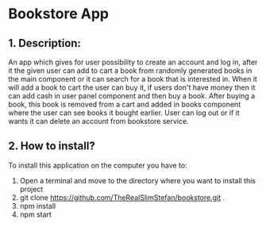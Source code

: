 # Bookstore App

## 1. Description:

An app which gives for user possibility to create an account and log in, after it the given user can add to cart a book from randomly generated books in the main component or it can search for a book that is interested in. When it will add a book to cart the user can buy it, if users don't have money then it can add cash in user panel component and then buy a book. After buying a book, this book is removed from a cart and added in books component where the user can see books it bought earlier. User can log out or if it wants it can delete an account from bookstore service.

## 2. How to install?

To install this application on the computer you have to:

1. Open a terminal and move to the directory where you want to install this project
2. git clone https://github.com/TheRealSlimStefan/bookstore.git .
3. npm install
4. npm start
